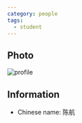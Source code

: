 ```yaml
---
category: people
tags:
  - student
---
```


## Photo

![profile](https://scholar.google.com/citations/images/avatar_scholar_128.png)

## Information

- Chinese name: 陈航
